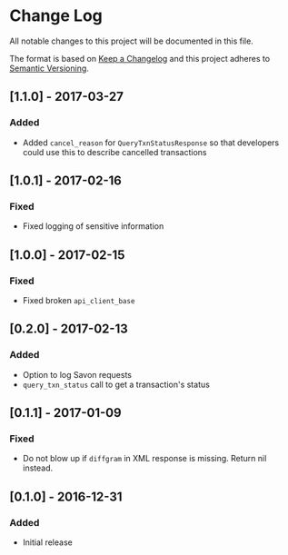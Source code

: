 # Change Log
All notable changes to this project will be documented in this file.

The format is based on [Keep a Changelog](http://keepachangelog.com/)
and this project adheres to [Semantic Versioning](http://semver.org/).

## [1.1.0] - 2017-03-27
### Added
- Added `cancel_reason` for `QueryTxnStatusResponse` so that developers could use this to describe cancelled transactions

## [1.0.1] - 2017-02-16
### Fixed
- Fixed logging of sensitive information

## [1.0.0] - 2017-02-15
### Fixed
- Fixed broken `api_client_base`

## [0.2.0] - 2017-02-13
### Added
- Option to log Savon requests
- `query_txn_status` call to get a transaction's status

## [0.1.1] - 2017-01-09
### Fixed
- Do not blow up if `diffgram` in XML response is missing. Return nil instead.

## [0.1.0] - 2016-12-31
### Added
- Initial release
